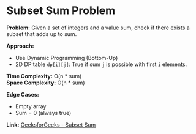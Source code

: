 # Subset Sum Problem

**Problem:** Given a set of integers and a value sum, check if there exists a subset that adds up to sum.

**Approach:**
- Use Dynamic Programming (Bottom-Up)
- 2D DP table `dp[i][j]`: True if sum `j` is possible with first `i` elements.

**Time Complexity:** O(n * sum)  
**Space Complexity:** O(n * sum)

**Edge Cases:**
- Empty array
- Sum = 0 (always true)

**Link:** [GeeksforGeeks - Subset Sum](https://www.geeksforgeeks.org/problems/subset-sum-problem-1611555638/0)

